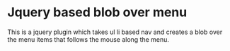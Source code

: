 # Jquery based blob over menu
This is a jquery plugin which takes ul li based nav and creates a blob over the menu items that follows the mouse along the menu.
